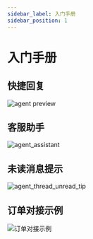 ```yaml
---
sidebar_label: 入门手册
sidebar_position: 1
---
```


# 入门手册

## 快捷回复

![agent preview](/img/manual/agent/agent_preview.png)

## 客服助手

![agent_assistant](/img/manual/agent/agent_assistant.png)

## 未读消息提示

![agent_thread_unread_tip](/img/manual/agent/agent_thread_unread_tip.png)

## 订单对接示例

![订单对接示例](/img/develop/chat/orderinfo_agent.png)
